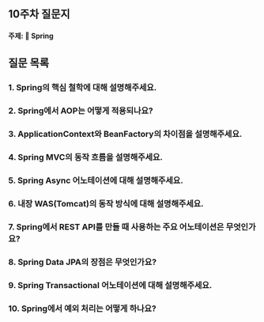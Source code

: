 ## 10주차 질문지
#### 주제: 🍃 Spring

## 질문 목록
### 1. Spring의 핵심 철학에 대해 설명해주세요.
### 2. Spring에서 AOP는 어떻게 적용되나요?
### 3. ApplicationContext와 BeanFactory의 차이점을 설명해주세요.
### 4. Spring MVC의 동작 흐름을 설명해주세요.
### 5. Spring Async 어노테이션에 대해 설명해주세요.
### 6. 내장 WAS(Tomcat)의 동작 방식에 대해 설명해주세요.
### 7. Spring에서 REST API를 만들 때 사용하는 주요 어노테이션은 무엇인가요?
### 8. Spring Data JPA의 장점은 무엇인가요?
### 9. Spring Transactional 어노테이션에 대해 설명해주세요.
### 10. Spring에서 예외 처리는 어떻게 하나요?
